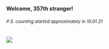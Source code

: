 #### Welcome, 357th stranger!

###### <sup>P.S. counting started approximately in 10.01.21</sup>

<img src="https://kraftwerk28.pp.ua/vcnt.png"></img>
